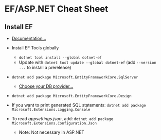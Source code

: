 # EF/ASP.NET Cheat Sheet

## Install EF

* [Documentation...](https://docs.microsoft.com/en-us/ef/core/get-started/)

* Install EF Tools globally
  * `dotnet tool install --global dotnet-ef`
  * Update with `dotnet tool update --global dotnet-ef` (add `--version ...` to install a prerelease)
* `dotnet add package Microsoft.EntityFrameworkCore.SqlServer`
  * [Choose your DB provider...](https://docs.microsoft.com/en-us/ef/core/providers/)
* `dotnet add package Microsoft.EntityFrameworkCore.Design`
* If you want to print generated SQL statements: `dotnet add package Microsoft.Extensions.Logging.Console`
* To read *appsettings.json*, add: `dotnet add package Microsoft.Extensions.Configuration.Json`
  * Note: Not necessary in ASP.NET
